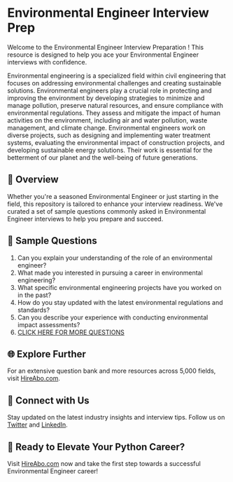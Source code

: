 # Environmental Engineer Interview Prep

Welcome to the Environmental Engineer Interview Preparation ! This resource is designed to help you ace your Environmental Engineer interviews with confidence.

Environmental engineering is a specialized field within civil engineering that focuses on addressing environmental challenges and creating sustainable solutions. Environmental engineers play a crucial role in protecting and improving the environment by developing strategies to minimize and manage pollution, preserve natural resources, and ensure compliance with environmental regulations. They assess and mitigate the impact of human activities on the environment, including air and water pollution, waste management, and climate change. Environmental engineers work on diverse projects, such as designing and implementing water treatment systems, evaluating the environmental impact of construction projects, and developing sustainable energy solutions. Their work is essential for the betterment of our planet and the well-being of future generations.

## 🚀 Overview

Whether you're a seasoned Environmental Engineer or just starting in the field, this repository is tailored to enhance your interview readiness. We've curated a set of sample questions commonly asked in Environmental Engineer interviews to help you prepare and succeed.

## 📝 Sample Questions

1. Can you explain your understanding of the role of an environmental engineer?
2. What made you interested in pursuing a career in environmental engineering?
3. What specific environmental engineering projects have you worked on in the past?
4. How do you stay updated with the latest environmental regulations and standards?
5. Can you describe your experience with conducting environmental impact assessments?
6. [CLICK HERE FOR MORE QUESTIONS](https://hireabo.com/job/3_0_4/Environmental%20Engineer)

## 🌐 Explore Further

For an extensive question bank and more resources across 5,000 fields, visit [HireAbo.com](https://www.hireabo.com).

## 📱 Connect with Us

Stay updated on the latest industry insights and interview tips. Follow us on [Twitter](https://twitter.com/hireabo) and [LinkedIn](https://www.linkedin.com/in/hire-abo-3609972a8/).

## 🚀 Ready to Elevate Your Python Career?

Visit [HireAbo.com](https://www.hireabo.com) now and take the first step towards a successful Environmental Engineer career!